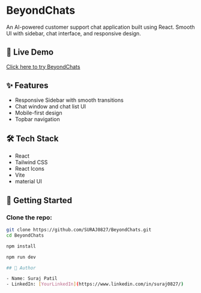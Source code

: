 # BeyondChats

An AI-powered customer support chat application built using React. Smooth UI with sidebar, chat interface, and responsive design.

## 🔗 Live Demo

[Click here to try BeyondChats](https://your-live-site.vercel.app)

## ✨ Features

- Responsive Sidebar with smooth transitions
- Chat window and chat list UI
- Mobile-first design
- Topbar navigation

## 🛠 Tech Stack

- React
- Tailwind CSS
- React Icons
- Vite
- material UI

## 🚀 Getting Started

### Clone the repo:

```bash
git clone https://github.com/SURAJ0827/BeyondChats.git
cd BeyondChats

npm install

npm run dev

## 👤 Author

- Name: Suraj Patil
- LinkedIn: [YourLinkedIn](https://www.linkedin.com/in/suraj0827/)
```
